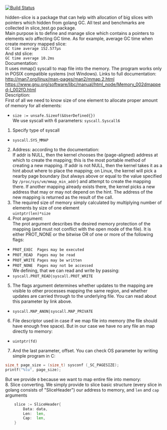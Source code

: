 [![Build Status](https://travis-ci.com/48d90782/hidden-slice.svg?branch=master)](https://travis-ci.com/48d90782/hidden-slice)

hidden-slice is a package that can help with allocation of big slices with pointers which hidden from golang GC.
All test and benchmarks are collected in slice_test.go package.  
Main purpose is to define and manage slice which contains a pointers to elements w/o affecting GC time.
As for example, average GC time when create memory mapped slice:  
`GC time average 152.577µs`  
And std slice:  
`GC time average 10.2ms`  
Documentation:  
It uses mmap() syscall to map file into the memory. The program works only in POSIX compatible systems (not Windows).
Links to full documentation:  
http://man7.org/linux/man-pages/man2/mmap.2.html  
https://www.gnu.org/software/libc/manual/html_node/Memory_002dmapped-I_002fO.html  
Description:  
First of all we need to know size of one element to allocate proper amount of memory for all elements:  
-  `size := unsafe.Sizeof(&UserDefined{})`  
We use syscall with 6 parameters: `syscall.Syscall6`  
1. Specify type of syscall  
- `syscall.SYS_MMAP`  
2. Address: according to the documentation:  
If addr is NULL, then the kernel chooses the (page-aligned) address at which to create the mapping; this is the most
portable method of creating a new mapping. If addr is not NULL, then the kernel takes it as a hint about where to
place the mapping; on Linux, the kernel will pick a nearby page boundary (but always above or equal to the value
specified by `/proc/sys/vm/mmap_min_addr`) and attempt to create the mapping there.  If another mapping already exists
there, the kernel picks a new address that may or may not depend on the hint. The address of the new mapping is
returned as the result of the call.  
3. The required size of memory simply calculated by multiplying number of elements by size of one element  
    `uintptr(len)*size`  
4. Prot argument:  
The prot argument describes the desired memory protection of the mapping (and must not conflict with the open mode of the file).
It is either PROT_NONE or the bitwise OR of one or more of the following flags:  
- `PROT_EXEC  Pages may be executed`  
- `PROT_READ  Pages may be read`  
- `PROT_WRITE Pages may be written`  
- `PROT_NONE  Pages may not be accessed`  
We defining, that we can read and write by passing:  
- `syscall.PROT_READ|syscall.PROT_WRITE`  
5. The flags argument determines whether updates to the mapping are visible to other processes mapping the same region,
and whether updates are carried through to the underlying file. You can read about this parameter by link above.  
- `syscall.MAP_ANON|syscall.MAP_PRIVATE`  
6. File descriptor used in case if we map file into memory (the file should have enough free space). But in our case we
 have no any file an map directly to memory:  
- `uintptr(fd)`  
7. And the last parameter, offset. You can check OS parameter by writing simple program in C:
```C
size_t page_size = (size_t) sysconf (_SC_PAGESIZE);
printf("%lu", page_size);
```  
But we provide `0` because we want to map entire file into memory:  
8. Slice converting. We simply provide to slice basic structure (every slice in golang consists of "SliceHeader") our
address to memory, and `len` and `cap` arguments  
```go
	slice := SliceHeader{
		Data: data,
		Len:  len,
		Cap:  len,
	}
```

